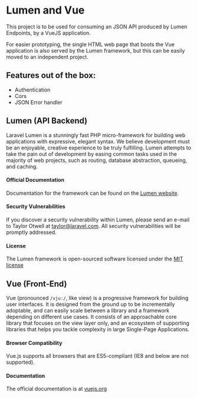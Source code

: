 # Lumen and Vue

This project is to be used for consuming an JSON API produced by Lumen Endpoints, by a VueJS application.

For easier prototyping, the single HTML web page that boots the Vue application is also served by the Lumen framework, but this can be easily moved to an independent project.

## Features out of the box:

 - Authentication
 - Cors
 - JSON Error handler

## Lumen (API Backend)
Laravel Lumen is a stunningly fast PHP micro-framework for building web applications with expressive, elegant syntax. We believe development must be an enjoyable, creative experience to be truly fulfilling. Lumen attempts to take the pain out of development by easing common tasks used in the majority of web projects, such as routing, database abstraction, queueing, and caching.

#### Official Documentation

Documentation for the framework can be found on the [Lumen website](http://lumen.laravel.com/docs).

#### Security Vulnerabilities

If you discover a security vulnerability within Lumen, please send an e-mail to Taylor Otwell at taylor@laravel.com. All security vulnerabilities will be promptly addressed.

#### License

The Lumen framework is open-sourced software licensed under the [MIT license](http://opensource.org/licenses/MIT)

## Vue (Front-End)

Vue (pronounced `/vjuː/`, like view) is a progressive framework for building user interfaces. It is designed from the ground up to be incrementally adoptable, and can easily scale between a library and a framework depending on different use cases. It consists of an approachable core library that focuses on the view layer only, and an ecosystem of supporting libraries that helps you tackle complexity in large Single-Page Applications.

#### Browser Compatibility

Vue.js supports all browsers that are ES5-compliant (IE8 and below are not supported).

#### Documentation

The official documentation is at [vuejs.org](https://vuejs.org/)
